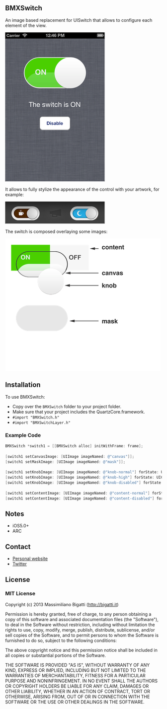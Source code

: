## BMXSwitch

An image based replacement for UISwitch that allows to configure each element of the view.

![Screenshot](https://github.com/mbigatti/BMXSwitch/raw/master/screenshot.png)

It allows to fully stylize the appearance of the control with your artwork, for example:

![TimerApp](https://github.com/mbigatti/BMXSwitch/raw/master/timerapp.png)

The switch is composed overlaying some images:

![Diagram](https://github.com/mbigatti/BMXSwitch/raw/master/diagram.png)


## Installation

To use BMXSwitch:

- Copy over the `BMXSwitch` folder to your project folder.
- Make sure that your project includes the QuartzCore.framework.
- `#import "BMXSwitch.h"`
- `#import "BMXSwitchLayer.h"`

### Example Code

```objective-c
BMXSwitch *switch1 = [[BMXSwitch alloc] initWithFrame: frame];

[switch1 setCanvasImage: [UIImage imageNamed: @"canvas"]];
[switch1 setMaskImage: [UIImage imageNamed: @"mask"]];
    
[switch1 setKnobImage: [UIImage imageNamed: @"knob-normal"] forState: UIControlStateNormal];
[switch1 setKnobImage: [UIImage imageNamed: @"knob-high"] forState: UIControlStateHighlighted];
[switch1 setKnobImage: [UIImage imageNamed: @"knob-disabled"] forState: UIControlStateDisabled];
    
[switch1 setContentImage: [UIImage imageNamed: @"content-normal"] forState: UIControlStateNormal];
[switch1 setContentImage: [UIImage imageNamed: @"content-disabled"] forState: UIControlStateDisabled];
```

## Notes

- iOS5.0+
- ARC

## Contact

- [Personal website](http://bigatti.it)
- [Twitter](https://twitter.com/mbigatti)

## License

### MIT License
Copyright (c) 2013 Massimiliano Bigatti (http://bigatti.it)

Permission is hereby granted, free of charge, to any person obtaining a copy
of this software and associated documentation files (the "Software"), to deal
in the Software without restriction, including without limitation the rights
to use, copy, modify, merge, publish, distribute, sublicense, and/or sell
copies of the Software, and to permit persons to whom the Software is
furnished to do so, subject to the following conditions:

The above copyright notice and this permission notice shall be included in
all copies or substantial portions of the Software.

THE SOFTWARE IS PROVIDED "AS IS", WITHOUT WARRANTY OF ANY KIND, EXPRESS OR
IMPLIED, INCLUDING BUT NOT LIMITED TO THE WARRANTIES OF MERCHANTABILITY,
FITNESS FOR A PARTICULAR PURPOSE AND NONINFRINGEMENT. IN NO EVENT SHALL THE
AUTHORS OR COPYRIGHT HOLDERS BE LIABLE FOR ANY CLAIM, DAMAGES OR OTHER
LIABILITY, WHETHER IN AN ACTION OF CONTRACT, TORT OR OTHERWISE, ARISING FROM,
OUT OF OR IN CONNECTION WITH THE SOFTWARE OR THE USE OR OTHER DEALINGS IN
THE SOFTWARE.
